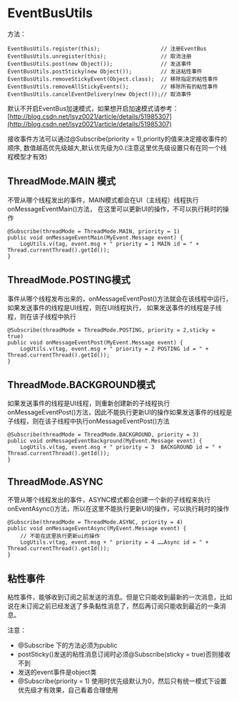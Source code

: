 # EventBusUtils

方法：
```
EventBusUtils.register(this);					// 注册EventBus
EventBusUtils.unregister(this);					// 取消注册
EventBusUtils.post(new Object());				// 发送事件
EventBusUtils.postSticky(new Object());			// 发送粘性事件
EventBusUtils.removeStickyEvent(Object.class);	// 移除指定的粘性事件
EventBusUtils.removeAllStickyEvents();			// 移除所有的粘性事件
EventBusUtils.cancelEventDelivery(new Object());// 取消事件
```

默认不开启EventBus加速模式，如果想开启加速模式请参考： [http://blog.csdn.net/lsyz0021/article/details/51985307](http://blog.csdn.net/lsyz0021/article/details/51985307)

接收事件方法可以通过@Subscribe(priority = 1),priority的值来决定接收事件的顺序,
数值越高优先级越大,默认优先级为0.(注意这里优先级设置只有在同一个线程模型才有效)
 
## ThreadMode.MAIN 模式

不管从哪个线程发出的事件，MAIN模式都会在UI（主线程）线程执行onMessageEventMain()方法，
在这里可以更新UI的操作，不可以执行耗时的操作

```
@Subscribe(threadMode = ThreadMode.MAIN, priority = 1)
public void onMessageEventMain(MyEvent.Message event) {
	LogUtils.v(tag, event.msg + " priority = 1 MAIN id = " + Thread.currentThread().getId());
}
```
## ThreadMode.POSTING模式

事件从哪个线程发布出来的，onMessageEventPost()方法就会在该线程中运行， 如果发送事件的线程是UI线程，则在UI线程执行， 如果发送事件的线程是子线程，则在该子线程中执行

```
@Subscribe(threadMode = ThreadMode.POSTING, priority = 2,sticky = true)
public void onMessageEventPost(MyEvent.Message event) {
	LogUtils.v(tag, event.msg + " priority = 2 POSTING id = " + Thread.currentThread().getId());
}
```

## ThreadMode.BACKGROUND模式

如果发送事件的线程是UI线程，则重新创建新的子线程执行onMessageEventPost()方法，因此不能执行更新UI的操作如果发送事件的线程是子线程，则在该子线程中执行onMessageEventPost()方法

```
@Subscribe(threadMode = ThreadMode.BACKGROUND, priority = 3)
public void onMessageEventBackground(MyEvent.Message event) {
	LogUtils.v(tag, event.msg + " priority = 3  BACKGROUND id = " + Thread.currentThread().getId());
}
```
## ThreadMode.ASYNC

不管从哪个线程发出的事件，ASYNC模式都会创建一个新的子线程来执行onEventAsync()方法，所以在这里不能执行更新UI的操作，可以执行耗时的操作

```
@Subscribe(threadMode = ThreadMode.ASYNC, priority = 4)
public void onMessageEventAsync(MyEvent.Message event) {
	// 不能在这里执行更新ui的操作
	LogUtils.v(tag, event.msg + " priority = 4 ……Async id = " + Thread.currentThread().getId());
}
```

## 粘性事件

粘性事件，能够收到订阅之前发送的消息。但是它只能收到最新的一次消息，比如说在未订阅之前已经发送了多条黏性消息了，然后再订阅只能收到最近的一条消息。

注意：

- @Subscribe 下的方法必须为public
- postSticky()发送的粘性消息订阅时必须@Subscribe(sticky = true)否则接收不到
- 发送的event事件是object类
- @Subscribe(priority = 1) 使用时优先级默认为0，然后只有统一模式下设置优先级才有效果，自己看着合理使用

